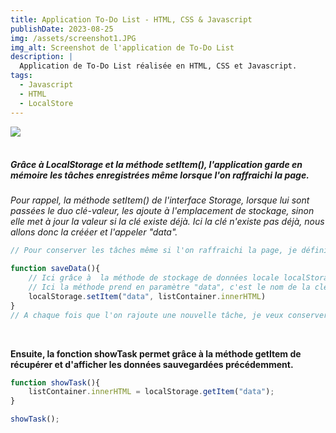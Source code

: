 ```yaml
---
title: Application To-Do List - HTML, CSS & Javascript
publishDate: 2023-08-25 
img: /assets/screenshot1.JPG
img_alt: Screenshot de l'application de To-Do List
description: |
  Application de To-Do List réalisée en HTML, CSS et Javascript.
tags:
  - Javascript
  - HTML
  - LocalStore
---
```


<img src="/assets/screenshottodo.JPG">
<br>
<br>

##### Grâce à LocalStorage et la méthode setItem(), l'application garde en mémoire les tâches enregistrées même lorsque l'on raffraichi la page. 

*Pour rappel, la méthode setItem() de l'interface Storage, lorsque lui sont passées le duo clé-valeur, les ajoute à l'emplacement de stockage, sinon elle met à jour la valeur si la clé existe déjà. Ici la clé n'existe pas déjà, nous allons donc la crééer et l'appeler "data".*


```javascript
// Pour conserver les tâches même si l'on raffraichi la page, je définis la fonction saveData()

function saveData(){
    // Ici grâce à  la méthode de stockage de données locale localStorage et la méthode setItem(), on peut conserver tout le contenu html qui se trouve dans le listContainer (donc nos tâches)
    // Ici la méthode prend en paramètre "data", c'est le nom de la clé que l'on souhaite créer et list.Container.innerHTML, c'est la valeur associée au nom de clé que l'on souhaite créer.
    localStorage.setItem("data", listContainer.innerHTML)
}
// A chaque fois que l'on rajoute une nouvelle tâche, je veux conserver les informations, donc il est nécessaire de rappeler la fonction. 

```
<br>

**Ensuite, la fonction showTask permet grâce à la méthode getItem de récupérer et d'afficher les données sauvegardées précédemment.** 
```javascript
function showTask(){
    listContainer.innerHTML = localStorage.getItem("data");
}

showTask();
```